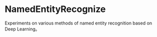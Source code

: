 # NamedEntityRecognize
Experiments on various methods of named entity recognition based on Deep Learning。
